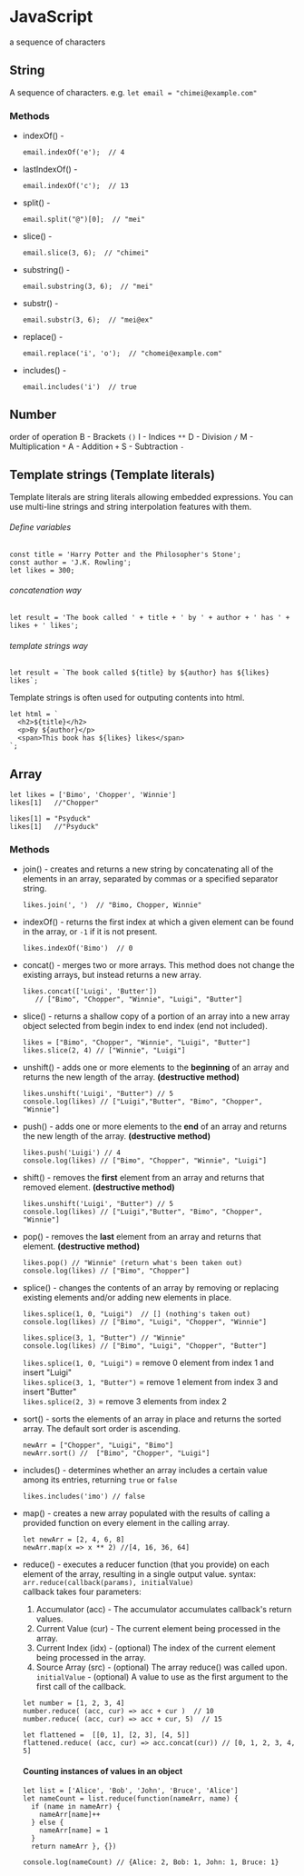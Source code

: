 # JavaScript

a sequence of characters

## String

A sequence of characters. e.g. `let email = "chimei@example.com"`

### Methods

- indexOf() -
  ```
  email.indexOf('e');  // 4
  ```
- lastIndexOf() -
  ```
  email.indexOf('c');  // 13
  ```
- split() -
  ```
  email.split("@")[0];  // "mei"
  ```
- slice() -
  ```
  email.slice(3, 6);  // "chimei"
  ```
- substring() -
  ```
  email.substring(3, 6);  // "mei"
  ```
- substr() -
  ```
  email.substr(3, 6);  // "mei@ex"
  ```
- replace() -
  ```
  email.replace('i', 'o');  // "chomei@example.com"
  ```
- includes() -
  ```
  email.includes('i')  // true
  ```

## Number

order of operation
B - Brackets `()`
I - Indices `**`
D - Division `/`
M - Multiplication `*`
A - Addition `+`
S - Subtraction `-`

## Template strings (Template literals)

Template literals are string literals allowing embedded expressions.
You can use multi-line strings and string interpolation features with them.

###### Define variables

```
const title = 'Harry Potter and the Philosopher's Stone';
const author = 'J.K. Rowling';
let likes = 300;
```

###### concatenation way

```
let result = 'The book called ' + title + ' by ' + author + ' has ' + likes + ' likes';

```

###### template strings way

```
let result = `The book called ${title} by ${author} has ${likes} likes`;
```

Template strings is often used for outputing contents into html.

```
let html = `
  <h2>${title}</h2>
  <p>By ${author}</p>
  <span>This book has ${likes} likes</span>
`;
```

## Array

```
let likes = ['Bimo', 'Chopper', 'Winnie']
likes[1]   //"Chopper"

likes[1] = "Psyduck"
likes[1]   //"Psyduck"
```

### Methods

- join() - creates and returns a new string by concatenating all of the elements in an array, separated by commas or a specified separator string.
  ```
  likes.join(', ')  // "Bimo, Chopper, Winnie"
  ```
- indexOf() - returns the first index at which a given element can be found in the array, or `-1` if it is not present.
  ```
  likes.indexOf('Bimo')  // 0
  ```
- concat() - merges two or more arrays. This method does not change the existing arrays, but instead returns a new array.

  ```
  likes.concat(['Luigi', 'Butter'])
     // ["Bimo", "Chopper", "Winnie", "Luigi", "Butter"]
  ```

- slice() - returns a shallow copy of a portion of an array into a new array object selected from begin index to end index (end not included).

  ```
  likes = ["Bimo", "Chopper", "Winnie", "Luigi", "Butter"]
  likes.slice(2, 4) // ["Winnie", "Luigi"]
  ```

- unshift() - adds one or more elements to the **beginning** of an array and returns the new length of the array. **(destructive method)**

  ```
  likes.unshift('Luigi', "Butter") // 5
  console.log(likes) // ["Luigi","Butter", "Bimo", "Chopper", "Winnie"]
  ```

- push() - adds one or more elements to the **end** of an array and returns the new length of the array. **(destructive method)**

  ```
  likes.push('Luigi') // 4
  console.log(likes) // ["Bimo", "Chopper", "Winnie", "Luigi"]
  ```

- shift() - removes the **first** element from an array and returns that removed element. **(destructive method)**

  ```
  likes.unshift('Luigi', "Butter") // 5
  console.log(likes) // ["Luigi","Butter", "Bimo", "Chopper", "Winnie"]
  ```

- pop() - removes the **last** element from an array and returns that element. **(destructive method)**

  ```
  likes.pop() // "Winnie" (return what's been taken out)
  console.log(likes) // ["Bimo", "Chopper"]
  ```

- splice() - changes the contents of an array by removing or replacing existing elements and/or adding new elements in place.

  ```
  likes.splice(1, 0, "Luigi")  // [] (nothing's taken out)
  console.log(likes) // ["Bimo", "Luigi", "Chopper", "Winnie"]

  likes.splice(3, 1, "Butter") // "Winnie"
  console.log(likes) // ["Bimo", "Luigi", "Chopper", "Butter"]
  ```

  `likes.splice(1, 0, "Luigi")` = remove 0 element from index 1 and insert "Luigi"  
  `likes.splice(3, 1, "Butter")` = remove 1 element from index 3 and insert "Butter"  
  `likes.splice(2, 3)` = remove 3 elements from index 2

- sort() - sorts the elements of an array in place and returns the sorted array. The default sort order is ascending.

  ```
  newArr = ["Chopper", "Luigi", "Bimo"]
  newArr.sort() //  ["Bimo", "Chopper", "Luigi"]
  ```

- includes() - determines whether an array includes a certain value among its entries, returning `true` or `false`

  ```
  likes.includes('imo') // false
  ```

- map() - creates a new array populated with the results of calling a provided function on every element in the calling array.

  ```
  let newArr = [2, 4, 6, 8]
  newArr.map(x => x ** 2) //[4, 16, 36, 64]
  ```

- reduce() - executes a reducer function (that you provide) on each element of the array, resulting in a single output value.
  syntax: `arr.reduce(callback(params), initialValue)`  
  callback takes four parameters:

  1. Accumulator (acc) - The accumulator accumulates callback's return values.
  2. Current Value (cur) - The current element being processed in the array.
  3. Current Index (idx) - (optional) The index of the current element being processed in the array.
  4. Source Array (src) - (optional) The array reduce() was called upon.
     `initialValue` - (optional) A value to use as the first argument to the first call of the callback.

  ```
  let number = [1, 2, 3, 4]
  number.reduce( (acc, cur) => acc + cur )  // 10
  number.reduce( (acc, cur) => acc + cur, 5)  // 15

  let flattened =  [[0, 1], [2, 3], [4, 5]]
  flattened.reduce( (acc, cur) => acc.concat(cur)) // [0, 1, 2, 3, 4, 5]
  ```

  #### Counting instances of values in an object

  ```
  let list = ['Alice', 'Bob', 'John', 'Bruce', 'Alice']
  let nameCount = list.reduce(function(nameArr, name) {
    if (name in nameArr) {
      nameArr[name]++
    } else {
      nameArr[name] = 1
    }
    return nameArr }, {})

  console.log(nameCount) // {Alice: 2, Bob: 1, John: 1, Bruce: 1}
  ```
